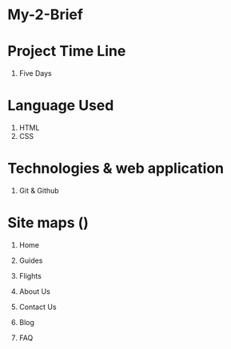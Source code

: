 # My-2-Brief


#  Project Time Line
1. Five Days

# Language Used 
1. HTML
2. CSS

# Technologies & web application 
1. Git & Github


# Site maps ()

1. Home
2. Guides
3. Flights
4. About Us
5. Contact Us

6. Blog
7. FAQ
                